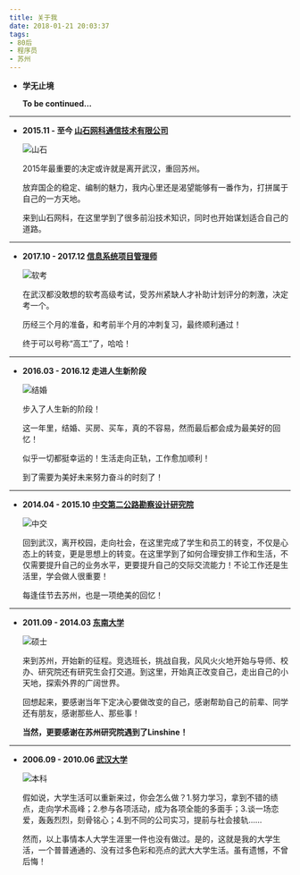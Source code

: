 ```yaml
---
title: 关于我
date: 2018-01-21 20:03:37
tags:
- 80后
- 程序员
- 苏州
---
```


* **学无止境**

    **To be continued...**

---

* **2015.11 - 至今 [山石网科通信技术有限公司](https://www.hillstonenet.com.cn/)**

    ![山石](/images/about/山石.jpg)

    2015年最重要的决定或许就是离开武汉，重回苏州。

    放弃国企的稳定、编制的魅力，我内心里还是渴望能够有一番作为，打拼属于自己的一方天地。

    来到山石网科，在这里学到了很多前沿技术知识，同时也开始谋划适合自己的道路。

---

* **2017.10 - 2017.12 [信息系统项目管理师](http://www.ruankao.org.cn/)**

    ![软考](/images/about/软考.png)

    在武汉都没敢想的软考高级考试，受苏州紧缺人才补助计划评分的刺激，决定考一个。

    历经三个月的准备，和考前半个月的冲刺复习，最终顺利通过！

    终于可以号称“高工”了，哈哈！

---

* **2016.03 - 2016.12 走进人生新阶段**

    ![结婚](/images/about/结婚.jpg)

    步入了人生新的阶段！
    
    这一年里，结婚、买房、买车，真的不容易，然而最后都会成为最美好的回忆！

    似乎一切都挺幸运的！生活走向正轨，工作愈加顺利！
    
    到了需要为美好未来努力奋斗的时刻了！

---

* **2014.04 - 2015.10 [中交第二公路勘察设计研究院](http://www.ccshcc.cn/index.html)**

    ![中交](/images/about/中交.jpg)

    回到武汉，离开校园，走向社会，在这里完成了学生和员工的转变，不仅是心态上的转变，更是思想上的转变。在这里学到了如何合理安排工作和生活，不仅需要提升自己的业务水平，更要提升自己的交际交流能力！不论工作还是生活里，学会做人很重要！

    每逢佳节去苏州，也是一项绝美的回忆！

---

* **2011.09 - 2014.03 [东南大学](http://www.seu.edu.cn/)**

    ![硕士](/images/about/硕士.jpg)

    来到苏州，开始新的征程。竞选班长，挑战自我，风风火火地开始与导师、校办、研究院还有研究生会打交道。到这里，开始真正改变自己，走出自己的小天地，探索外界的广阔世界。

    回想起来，要感谢当年下定决心要做改变的自己，感谢帮助自己的前辈、同学还有朋友，感谢那些人、那些事！

    **当然，更要感谢在苏州研究院遇到了Linshine！**

---

* **2006.09 - 2010.06 [武汉大学](http://www.whu.edu.cn/)**

    ![本科](/images/about/本科.jpg)

    假如说，大学生活可以重新来过，你会怎么做？1.努力学习，拿到不错的绩点，走向学术高峰；2.参与各项活动，成为各项全能的多面手；3.谈一场恋爱，轰轰烈烈，刻骨铭心；4.到不同的公司实习，提前与社会接轨......

    然而，以上事情本人大学生涯里一件也没有做过。是的，这就是我的大学生活，一个普普通通的、没有过多色彩和亮点的武大大学生活。虽有遗憾，不曾后悔！